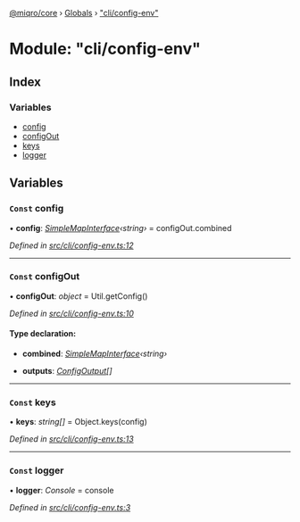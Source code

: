 [@miqro/core](../README.md) › [Globals](../globals.md) › ["cli/config-env"](_cli_config_env_.md)

# Module: "cli/config-env"

## Index

### Variables

* [config](_cli_config_env_.md#const-config)
* [configOut](_cli_config_env_.md#const-configout)
* [keys](_cli_config_env_.md#const-keys)
* [logger](_cli_config_env_.md#const-logger)

## Variables

### `Const` config

• **config**: *[SimpleMapInterface](../interfaces/_util_util_.simplemapinterface.md)‹string›* = configOut.combined

*Defined in [src/cli/config-env.ts:12](https://github.com/claukers/miqro-core/blob/5cb140c/src/cli/config-env.ts#L12)*

___

### `Const` configOut

• **configOut**: *object* = Util.getConfig()

*Defined in [src/cli/config-env.ts:10](https://github.com/claukers/miqro-core/blob/5cb140c/src/cli/config-env.ts#L10)*

#### Type declaration:

* **combined**: *[SimpleMapInterface](../interfaces/_util_util_.simplemapinterface.md)‹string›*

* **outputs**: *[ConfigOutput](_util_util_.md#configoutput)[]*

___

### `Const` keys

• **keys**: *string[]* = Object.keys(config)

*Defined in [src/cli/config-env.ts:13](https://github.com/claukers/miqro-core/blob/5cb140c/src/cli/config-env.ts#L13)*

___

### `Const` logger

• **logger**: *Console* = console

*Defined in [src/cli/config-env.ts:3](https://github.com/claukers/miqro-core/blob/5cb140c/src/cli/config-env.ts#L3)*
